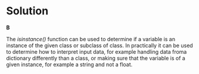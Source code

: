 # Solution

**B**

The *isinstance()* function can be used to determine if a variable is an instance of the given class or subclass of class. In practically
it can be used to determine how to interpret input data, for example handling data froma  dictionary differently than a class, or making
sure that the variable is of a given instance, for example a string and not a float.

